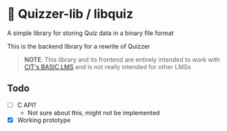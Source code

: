 # 📜 Quizzer-lib / libquiz
A simple library for storing Quiz data in a binary file format

This is the backend library for a rewrite of Quizzer

> **NOTE**: This library and its frontend are entirely intended to work with [CIT's BASIC LMS](https://basic-ed.cit.edu) and is not really intended for other LMSs

## Todo
- [ ] C API?
  - Not sure about this, might not be implemented
- [x] Working prototype